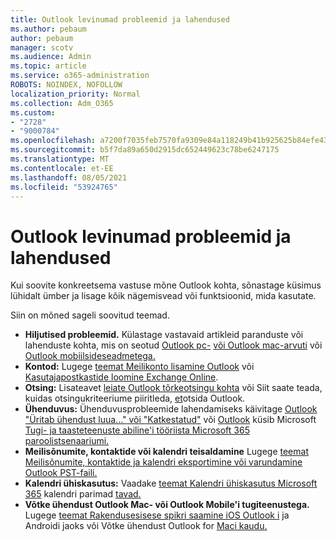 ```yaml
---
title: Outlook levinumad probleemid ja lahendused
ms.author: pebaum
author: pebaum
manager: scotv
ms.audience: Admin
ms.topic: article
ms.service: o365-administration
ROBOTS: NOINDEX, NOFOLLOW
localization_priority: Normal
ms.collection: Adm_O365
ms.custom:
- "2728"
- "9000784"
ms.openlocfilehash: a7200f7035feb7570fa9309e84a118249b41b925625b84efe43e7c5f480daeca
ms.sourcegitcommit: b5f7da89a650d2915dc652449623c78be6247175
ms.translationtype: MT
ms.contentlocale: et-EE
ms.lasthandoff: 08/05/2021
ms.locfileid: "53924765"
---
```

# <a name="outlook-common-issues-and-resolutions"></a>Outlook levinumad probleemid ja lahendused

Kui soovite konkreetsema vastuse mõne Outlook kohta, sõnastage küsimus lühidalt ümber ja lisage kõik nägemisvead või funktsioonid, mida kasutate.

Siin on mõned sageli soovitud teemad.

- **Hiljutised probleemid.**  Külastage vastavaid artikleid paranduste või lahenduste kohta, mis on seotud [Outlook pc-](https://support.office.com/article/ecf61305-f84f-4e13-bb73-95a214ac1230) [või Outlook mac-arvuti](https://support.office.com/article/54afa5e3-db38-422a-9d94-3b55330ded8e) või [Outlook mobiilsideseadmetega.](https://support.office.com/article/a264ef01-9c88-48fb-9285-7017e4f31f02)
- **Kontod:**  Lugege [teemat Meilikonto lisamine Outlook](https://support.office.com/article/6e27792a-9267-4aa4-8bb6-c84ef146101b) või [Kasutajapostkastide loomine Exchange Online](https://docs.microsoft.com/Exchange/recipients-in-exchange-online/create-user-mailboxes).
- **Otsing:**  Lisateavet [leiate Outlook tõrkeotsingu kohta](https://support.office.com/article/2556b11f-f4d8-46be-b0a7-de33a3f4f066) või Siit saate teada, kuidas otsingukriteeriume piiritleda, [et](https://support.office.com/article/D824D1E9-A255-4C8A-8553-276FB895A8DA)otsida Outlook.
- **Ühenduvus:**  Ühenduvusprobleemide lahendamiseks käivitage [Outlook "Üritab ühendust luua..." või "Katkestatud"](https://aka.ms/SaRA-OutlookDisconnect) või [Outlook](https://aka.ms/SaRA-OutlookPwdPrompt) küsib Microsoft [Tugi- ja taasteteenuste abiline'i tööriista Microsoft 365 paroolistsenaariumi.](https://diagnostics.outlook.com/#/)
- **Meilisõnumite, kontaktide või kalendri teisaldamine**  Lugege [teemat Meilisõnumite, kontaktide ja kalendri eksportimine või varundamine Outlook PST-faili.](https://support.office.com/article/14252b52-3075-4e9b-be4e-ff9ef1068f91)
- **Kalendri ühiskasutus:**  Vaadake [teemat Kalendri ühiskasutus Microsoft 365](https://support.office.com/article/b576ecc3-0945-4d75-85f1-5efafb8a37b4) kalendri parimad [tavad.](https://support.office.com/article/D93F72D3-2361-4E0D-8D6A-5C4939C17F39)
- **Võtke ühendust Outlook Mac- või Outlook Mobile'i tugiteenustega.**  Lugege [teemat Rakendusesisese spikri saamine iOS Outlook i](https://support.office.com/article/218a22d1-9fa5-4889-b689-de1c63493243) ja Androidi jaoks või Võtke ühendust Outlook for [Maci kaudu.](https://support.office.com/article/d0410177-8e65-4487-93f7-206a3a3d71a8)
